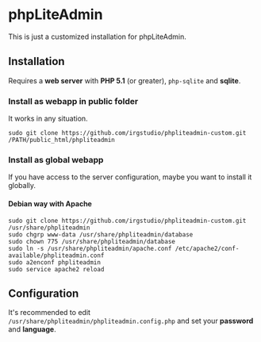 # phpLiteAdmin

This is just a customized installation for phpLiteAdmin.

## Installation

Requires a **web server** with **PHP 5.1** (or greater), `php-sqlite` and **sqlite**.

### Install as webapp in public folder

It works in any situation.

~~~~~~~~
sudo git clone https://github.com/irgstudio/phpliteadmin-custom.git /PATH/public_html/phpliteadmin
~~~~~~~~

### Install as global webapp

If you have access to the server configuration, maybe you want to install it globally.

#### Debian way with Apache

~~~~~~~~
sudo git clone https://github.com/irgstudio/phpliteadmin-custom.git /usr/share/phpliteadmin
sudo chgrp www-data /usr/share/phpliteadmin/database
sudo chown 775 /usr/share/phpliteadmin/database
sudo ln -s /usr/share/phpliteadmin/apache.conf /etc/apache2/conf-available/phpliteadmin.conf
sudo a2enconf phpliteadmin
sudo service apache2 reload
~~~~~~~~

## Configuration

It's recommended to edit `/usr/share/phpliteadmin/phpliteadmin.config.php` and set your **password** and **language**.

